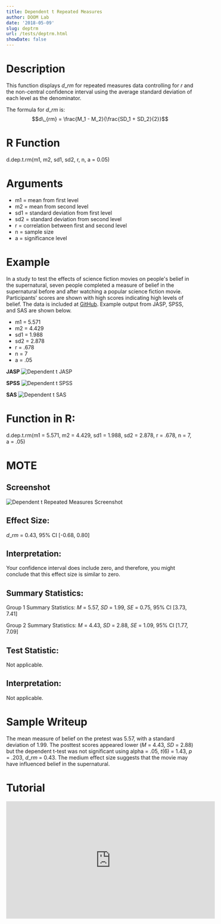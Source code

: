 ```yaml
---
title: Dependent t Repeated Measures
author: DOOM Lab
date: '2018-05-09'
slug: deptrm
url: /tests/deptrm.html
showDate: false
---
```


<script src="//yihui.name/js/math-code.js"></script>
<script type = "text/x-mathjax-config">
MathJax.Hub.Config({
tex2jax: {
inlineMath: [['$', '$']],
}
})
</script>
<script async
src="//cdn.bootcss.com/mathjax/2.7.1/MathJax.js?config=TeX-MML-AM_CHTML">
</script>

# Description   

This function displays $d\_{rm}$ for repeated measures data controlling for *r* and the non-central confidence interval using the average standard deviation of each level as the denominator.

The formula for $d\_{rm}$ is: $$d\_{rm} = \frac{M_1 - M_2}{\frac{SD_1 + SD_2}{2}}$$

# R Function

d.dep.t.rm(m1, m2, sd1, sd2, r, n, a = 0.05)

# Arguments 

+ m1 = mean from first level
+ m2 = mean from second level
+ sd1	= standard deviation from first level
+ sd2	= standard deviation from second level
+ r	= correlation between first and second level
+ n	= sample size
+ a	= significance level

# Example  

In a study to test the effects of science fiction movies on people's belief in the supernatural, seven people completed a measure of belief in the supernatural before and after watching a popular science fiction movie. Participants' scores are shown with high scores indicating high levels of belief. The data is included at [GitHub](https://github.com/doomlab/shiny-server/tree/master/MOTE/examples). Example output from JASP, SPSS, and SAS are shown below.

+ m1 = 5.571
+ m2 = 4.429
+ sd1	= 1.988
+ sd2	= 2.878
+ r	= .678
+ n	= 7
+ a	= .05

**JASP**
![Dependent t JASP](https://raw.githubusercontent.com/doomlab/shiny-server/master/MOTE/examples/dependent%20t%20JASP.png)

**SPSS**
![Dependent t SPSS](https://raw.githubusercontent.com/doomlab/shiny-server/master/MOTE/examples/dependent%20t%20SPSS.png)

**SAS**
![Dependent t SAS](https://raw.githubusercontent.com/doomlab/shiny-server/master/MOTE/examples/dependent%20t%20SAS.PNG)

# Function in R: 

d.dep.t.rm(m1 = 5.571, m2 = 4.429, sd1 = 1.988, sd2 = 2.878, r = .678, n = 7, a = .05)

# MOTE

## Screenshot

![Dependent t Repeated Measures Screenshot](../images/depttrmmeans.jpg)

## Effect Size:

$d\_{rm}$ = 0.43, 95% CI [-0.68, 0.80]

## Interpretation: 

Your confidence interval does include zero, and therefore, you might conclude that this effect size is similar to zero.

## Summary Statistics: 

Group 1 Summary Statistics: *M* = 5.57, *SD* = 1.99, *SE* = 0.75, 95% CI [3.73, 7.41]

Group 2 Summary Statistics: *M* = 4.43, *SD* = 2.88, *SE* = 1.09, 95% CI [1.77, 7.09]

## Test Statistic: 

Not applicable. 

## Interpretation: 

Not applicable. 

# Sample Writeup

The mean measure of belief on the pretest was 5.57, with a standard deviation of 1.99. The posttest scores appeared lower (*M* = 4.43, *SD* = 2.88) but the dependent t-test was not significant using alpha = .05, *t*(6) = 1.43, *p* = .203, $d\_{rm}$ = 0.43. The medium effect size suggests that the movie may have influenced belief in the supernatural.

# Tutorial

<iframe width="560" height="315" src="https://www.youtube.com/embed/eq9X4ynxq2A" frameborder="0" allow="autoplay; encrypted-media" allowfullscreen></iframe>
